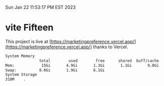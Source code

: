 Sun Jan 22 11:53:17 PM EST 2023

# vite Fifteen


This project is live at [https://marketingpreference.vercel.app/](https://marketingpreference.vercel.app/) thanks to Vercel.

```bash
System Memory
               total        used        free      shared  buff/cache   available
Mem:            15Gi       4.9Gi       1.3Gi       1.1Gi       9.0Gi       8.8Gi
Swap:          8.0Gi       1.9Gi       6.1Gi
System Storage
310M	.
```
